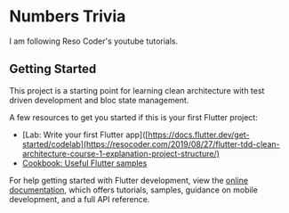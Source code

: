 # Numbers Trivia

I am following Reso Coder's youtube tutorials.

## Getting Started

This project is a starting point for learning clean architecture with test driven development and bloc state management. 

A few resources to get you started if this is your first Flutter project:

- [Lab: Write your first Flutter app]([https://docs.flutter.dev/get-started/codelab](https://resocoder.com/2019/08/27/flutter-tdd-clean-architecture-course-1-explanation-project-structure/)
- [Cookbook: Useful Flutter samples](https://docs.flutter.dev/cookbook)

For help getting started with Flutter development, view the
[online documentation](https://docs.flutter.dev/), which offers tutorials,
samples, guidance on mobile development, and a full API reference.
